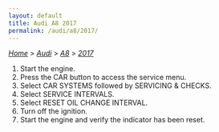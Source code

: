 ```yaml
---
layout: default
title: Audi A8 2017
permalink: /audi/a8/2017/
---
```

[*Home*](/) > [*Audi*](/audi/) > [*A8*](/audi/a8/) > [*2017*](/audi/a8/2017/)

1. Start the engine.
2. Press the CAR button to access the service menu.
3. Select CAR SYSTEMS followed by SERVICING & CHECKS.
4. Select SERVICE INTERVALS.
5. Select RESET OIL CHANGE INTERVAL.
6. Turn off the ignition.
7. Start the engine and verify the indicator has been reset.